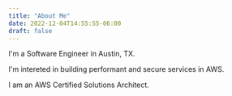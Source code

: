 ```yaml
---
title: "About Me"
date: 2022-12-04T14:55:55-06:00
draft: false
---
```


I'm a Software Engineer in Austin, TX.

I'm intereted in building performant and secure services in AWS.

I am an AWS Certified Solutions Architect.
